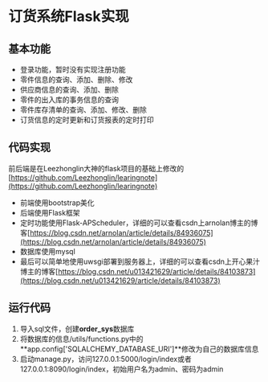 # 订货系统Flask实现
## 基本功能

* 登录功能，暂时没有实现注册功能
* 零件信息的查询、添加、删除、修改
* 供应商信息的查询、添加、删除
* 零件的出入库的事务信息的查询
* 零件库存清单的查询、添加、修改、删除
* 订货信息的定时更新和订货报表的定时打印

## 代码实现
前后端是在Leezhonglin大神的flask项目的基础上修改的
[https://github.com/Leezhonglin/learingnote](https://github.com/Leezhonglin/learingnote)

* 前端使用bootstrap美化
* 后端使用Flask框架
* 定时功能使用Flask-APScheduler，详细的可以查看csdn上arnolan博主的博客[https://blog.csdn.net/arnolan/article/details/84936075](https://blog.csdn.net/arnolan/article/details/84936075)
* 数据库使用mysql
* 最后可以简单地使用uwsgi部署到服务器上，详细的可以查看csdn上开心果汁博主的博客[https://blog.csdn.net/u013421629/article/details/84103873](https://blog.csdn.net/u013421629/article/details/84103873)

## 运行代码
1. 导入sql文件，创建**order_sys**数据库
2. 将数据库的信息/utils/functions.py中的**app.config['SQLALCHEMY_DATABASE_URI']**修改为自己的数据库信息
3. 启动manage.py，访问127.0.0.1:5000/login/index或者127.0.0.1:8090/login/index，初始用户名为admin、密码为admin